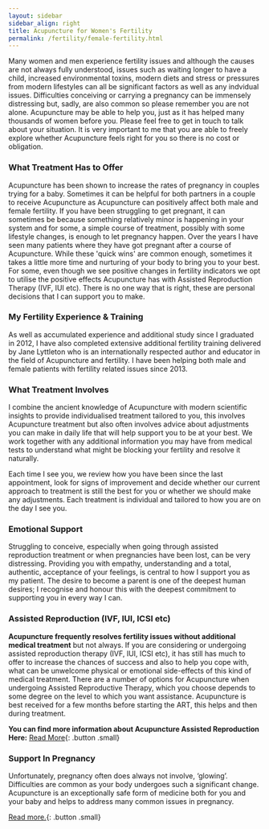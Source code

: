 ```yaml
---
layout: sidebar
sidebar_align: right
title: Acupuncture for Women's Fertility
permalink: /fertility/female-fertility.html
---
```


 Many women and men experience fertility issues and although the causes are not always fully understood, issues such as waiting longer to have a child, increased environmental toxins, modern diets and stress or pressures from modern lifestyles can all be significant factors as well as any indvidual issues. Difficulties conceiving or carrying a pregnancy can be immensely distressing but, sadly, are also common so please remember you are not alone. 
Acupuncture may be able to help you, just as it has helped many thousands of women before you. Please feel free to get in touch to talk about your situation. It is very important to me that you are able to freely explore whether Acupuncture feels right for you so there is no cost or obligation.

### What Treatment Has to Offer
  Acupuncture has been shown to increase the rates of pregnancy in couples trying for a baby.  Sometimes it can be helpful for both partners in a couple to receive Acupuncture as Acupuncture can positively affect both male and female fertility. If you have been struggling to get pregnant, it can sometimes be because something relatively minor is happening in your system and for some, a simple course of treatment, possibly with some lifestyle changes, is enough to let pregnancy happen. Over the years I have seen many patients where they have got pregnant after a course of Acupuncture. While these 'quick wins' are common enough, sometimes it takes a little more time and nurturing of your body to bring you to your best. For some, even though we see positive changes in fertility indicators we opt to utilise the positive effects Acupuncture has with Assisted Reproduction Therapy (IVF, IUI etc). There is no one way that is right, these are personal decisions that I can support you to make.

### My Fertility Experience & Training
  As well as accumulated experience and additional study since I graduated in 2012, I have also completed extensive additional fertility training delivered by Jane Lyttleton who is an internationally respected author and educator in the field of Acupuncture and fertility.  I have been helping both male and female patients with fertility related issues since 2013.

### What Treatment Involves
 I combine the ancient knowledge of Acupuncture with modern scientific insights to provide individualised treatment tailored to you, this involves Acupuncture treatment but also often involves advice about adjustments you can make in daily life that will help support you to be at your best. We work together with any additional information you may have from medical tests to understand what might be blocking your fertility and resolve it naturally. 

Each time I see you, we review how you have been since the last appointment, look for signs of improvement and decide whether our current approach to treatment is still the best for you or whether we should make any adjustments. Each treatment is individual and tailored to how you are on the day I see you.

### Emotional Support
  Struggling to conceive, especially when going through assisted reproduction treatment or when pregnancies have been lost, can be very distressing. Providing you with empathy, understanding and a total, authentic, acceptance of your feelings, is central to how I support you as my patient. The desire to become a parent is one of the deepest human desires; I recognise and honour this with the deepest commitment to supporting you in every way I can.


### Assisted Reproduction (IVF, IUI, ICSI etc)
**Acupuncture frequently resolves fertility issues without additional medical treatment** but not always.  If you are considering or undergoing assisted reproduction therapy (IVF, IUI, ICSI etc), it has still has much to offer to increase the chances of success and also to help you cope with, what can be unwelcome physical or emotional side-effects of this kind of medical treatment.
  There are a number of options for Acupuncture when undergoing Assisted Reproductive Therapy, which you choose depends to some degree on the level to which you want assistance.
 Acupuncture is best received for a few months before starting the ART, this helps and then during treatment.

 **You can find more information about Acupuncture Assisted Reproduction Here:** [Read More](/fertility/assisted-reproduction.html){: .button .small}


### Support In Pregnancy

Unfortunately, pregnancy often does always not involve, ‘glowing’. Difficulties are common as your body undergoes such a significant change. Acupuncture is an exceptionally safe form of medicine both for you and your baby and helps to address many common issues in pregnancy. 

[Read more.](/fertility/pregnancy-birth.html){: .button .small}
